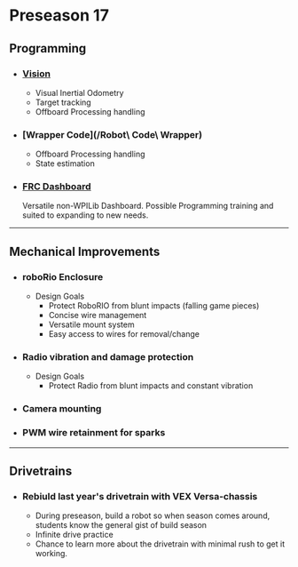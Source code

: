 # **Preseason 17**

## Programming

- ### [Vision](/Vision)
    * Visual Inertial Odometry
    * Target tracking
    * Offboard Processing handling

- ### [Wrapper Code](/Robot\ Code\ Wrapper)
    * Offboard Processing handling
    * State estimation
- ### [FRC Dashboard](https://github.com/FRCDashboard/FRCDashboard)  
    Versatile non-WPILib Dashboard. Possible Programming training and suited to expanding to new needs.

---

## Mechanical Improvements

- ### roboRio Enclosure
    * Design Goals
        * Protect RoboRIO from blunt impacts (falling game pieces)
        * Concise wire management
        * Versatile mount system
        * Easy access to wires for removal/change

- ### Radio vibration and damage protection
    * Design Goals
        * Protect Radio from blunt impacts and constant vibration       

- ### Camera mounting

- ### PWM wire retainment for sparks

---

## Drivetrains

- ### Rebiuld last year's drivetrain with VEX Versa-chassis
    * During preseason, build a robot so when season comes around, students know the general gist of build season
    * Infinite drive practice
    * Chance to learn more about the drivetrain with minimal rush to get it working.


